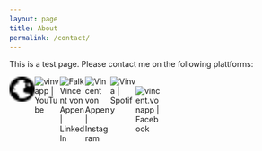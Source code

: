 ```yaml
---
layout: page
title: About
permalink: /contact/
---
```


This is a test page. Please contact me on the following plattforms: 


[<img align="left" alt="vinvapp.github.io" width="45px" src="https://raw.githubusercontent.com/iconic/open-iconic/master/svg/globe.svg" />][website]     
[<img align="left" alt="vinvapp | YouTube" width="45px" src="https://cdn.jsdelivr.net/npm/simple-icons@v3/icons/youtube.svg" target="_blank" />][youtube]     
[<img align="left" alt="Falk Vincent von Appen | LinkedIn" width="45px" src="https://cdn.jsdelivr.net/npm/simple-icons@v3/icons/linkedin.svg" />][linkedin]     
[<img align="left" alt="Vincent von Appen | Instagram" width="45px" src="https://cdn.jsdelivr.net/npm/simple-icons@v3/icons/instagram.svg" />][instagram]     
[<img align="left" alt="Vinva | Spotify" width="45px" src="https://cdn.jsdelivr.net/npm/simple-icons@v3/icons/spotify.svg" />][spotify]     
[<img align="left" alt="vincent.vonapp | Facebook" width="45px" src="https://cdn.jsdelivr.net/npm/simple-icons@v3/icons/facebook.svg" />][facebook]     



<!-- Internal links -->
[website]: https://vinvapp.github.io/
[youtube]: https://www.youtube.com/channel/UCZqW9Q3okXu4g8jmCrO52mg
[gorpoductions]: https://www.youtube.com/user/GoProductionsHH
[instagram]: https://instagram.com/
[linkedin]: https://www.linkedin.com/in/falk-vincent-von-appen/
[spotify]: https://open.spotify.com/user/qrbpgaw7yhw7hdet90c8i9q19?si=32d4f6aea77c4b90
[facebook]: https://www.facebook.com/vincent.vonapp

<!-- Sources -->
[inspiration]: https://raw.githubusercontent.com/codeSTACKr/codeSTACKr/
[workflow]: https://github.com/gautamkrishnar/blog-post-workflow
